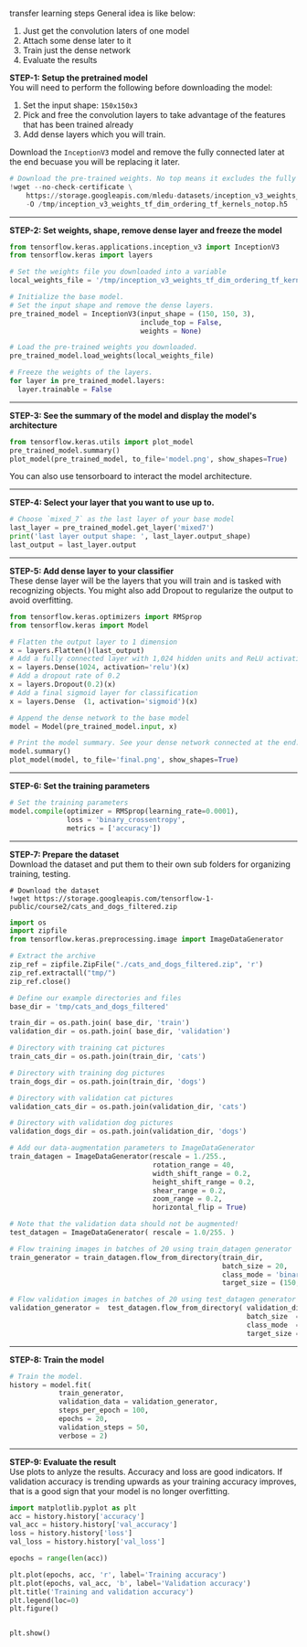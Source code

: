 transfer learning steps
General idea is like below:  
1. Just get the convolution laters of one model
2. Attach some dense later to it
3. Train just the dense network
4. Evaluate the results

**STEP-1: Setup the pretrained model**  
You will need to perform the following before downloading the model:  
1. Set the input shape: `150x150x3`
2. Pick and free the convolution layers to take advantage of the features that has
been trained already
3. Add dense layers which you will train.  

Download the `InceptionV3` model and remove the fully connected later at the end becuase
you will be replacing it later.
```python
# Download the pre-trained weights. No top means it excludes the fully connected layer it uses for classification.
!wget --no-check-certificate \
    https://storage.googleapis.com/mledu-datasets/inception_v3_weights_tf_dim_ordering_tf_kernels_notop.h5 \
    -O /tmp/inception_v3_weights_tf_dim_ordering_tf_kernels_notop.h5
```
----

**STEP-2: Set weights, shape, remove dense layer and freeze the model**  
```python
from tensorflow.keras.applications.inception_v3 import InceptionV3
from tensorflow.keras import layers

# Set the weights file you downloaded into a variable
local_weights_file = '/tmp/inception_v3_weights_tf_dim_ordering_tf_kernels_notop.h5'

# Initialize the base model.
# Set the input shape and remove the dense layers.
pre_trained_model = InceptionV3(input_shape = (150, 150, 3), 
                                include_top = False, 
                                weights = None)

# Load the pre-trained weights you downloaded.
pre_trained_model.load_weights(local_weights_file)

# Freeze the weights of the layers.
for layer in pre_trained_model.layers:
  layer.trainable = False
```

----

**STEP-3: See the summary of the model and display the model's architecture**  
```python
from tensorflow.keras.utils import plot_model
pre_trained_model.summary()
plot_model(pre_trained_model, to_file='model.png', show_shapes=True)
```
You can also use tensorboard to interact the model architecture. 

----

**STEP-4: Select your layer that you want to use up to.**  
```python
# Choose `mixed_7` as the last layer of your base model
last_layer = pre_trained_model.get_layer('mixed7')
print('last layer output shape: ', last_layer.output_shape)
last_output = last_layer.output
```
----

**STEP-5: Add dense layer to your classifier**  
These dense layer will be the layers that you will train and is tasked with recognizing
objects. You might also add Dropout to regularize the output to avoid overfitting.
```python
from tensorflow.keras.optimizers import RMSprop
from tensorflow.keras import Model

# Flatten the output layer to 1 dimension
x = layers.Flatten()(last_output)
# Add a fully connected layer with 1,024 hidden units and ReLU activation
x = layers.Dense(1024, activation='relu')(x)
# Add a dropout rate of 0.2
x = layers.Dropout(0.2)(x)                  
# Add a final sigmoid layer for classification
x = layers.Dense  (1, activation='sigmoid')(x)           

# Append the dense network to the base model
model = Model(pre_trained_model.input, x) 

# Print the model summary. See your dense network connected at the end.
model.summary()
plot_model(model, to_file='final.png', show_shapes=True)
```

----

**STEP-6: Set the training parameters**  
```python
# Set the training parameters
model.compile(optimizer = RMSprop(learning_rate=0.0001), 
              loss = 'binary_crossentropy', 
              metrics = ['accuracy'])
```

----

**STEP-7: Prepare the dataset**  
Download the dataset and put them to their own sub folders for organizing training, testing.
```commandline
# Download the dataset
!wget https://storage.googleapis.com/tensorflow-1-public/course2/cats_and_dogs_filtered.zip
```
```python
import os
import zipfile
from tensorflow.keras.preprocessing.image import ImageDataGenerator

# Extract the archive
zip_ref = zipfile.ZipFile("./cats_and_dogs_filtered.zip", 'r')
zip_ref.extractall("tmp/")
zip_ref.close()

# Define our example directories and files
base_dir = 'tmp/cats_and_dogs_filtered'

train_dir = os.path.join( base_dir, 'train')
validation_dir = os.path.join( base_dir, 'validation')

# Directory with training cat pictures
train_cats_dir = os.path.join(train_dir, 'cats') 

# Directory with training dog pictures
train_dogs_dir = os.path.join(train_dir, 'dogs') 

# Directory with validation cat pictures
validation_cats_dir = os.path.join(validation_dir, 'cats') 

# Directory with validation dog pictures
validation_dogs_dir = os.path.join(validation_dir, 'dogs')

# Add our data-augmentation parameters to ImageDataGenerator
train_datagen = ImageDataGenerator(rescale = 1./255.,
                                   rotation_range = 40,
                                   width_shift_range = 0.2,
                                   height_shift_range = 0.2,
                                   shear_range = 0.2,
                                   zoom_range = 0.2,
                                   horizontal_flip = True)

# Note that the validation data should not be augmented!
test_datagen = ImageDataGenerator( rescale = 1.0/255. )

# Flow training images in batches of 20 using train_datagen generator
train_generator = train_datagen.flow_from_directory(train_dir,
                                                    batch_size = 20,
                                                    class_mode = 'binary', 
                                                    target_size = (150, 150))     

# Flow validation images in batches of 20 using test_datagen generator
validation_generator =  test_datagen.flow_from_directory( validation_dir,
                                                          batch_size  = 20,
                                                          class_mode  = 'binary', 
                                                          target_size = (150, 150))
```

----

**STEP-8: Train the model**  
```python
# Train the model.
history = model.fit(
            train_generator,
            validation_data = validation_generator,
            steps_per_epoch = 100,
            epochs = 20,
            validation_steps = 50,
            verbose = 2)
```

----

**STEP-9: Evaluate the result**  
Use plots to anlyze the results. Accuracy and loss are good indicators.
If validation accuracy is trending upwards as your training accuracy improves, that is 
a good sign that your model is no longer overfitting.
```python
import matplotlib.pyplot as plt
acc = history.history['accuracy']
val_acc = history.history['val_accuracy']
loss = history.history['loss']
val_loss = history.history['val_loss']

epochs = range(len(acc))

plt.plot(epochs, acc, 'r', label='Training accuracy')
plt.plot(epochs, val_acc, 'b', label='Validation accuracy')
plt.title('Training and validation accuracy')
plt.legend(loc=0)
plt.figure()


plt.show()
```
